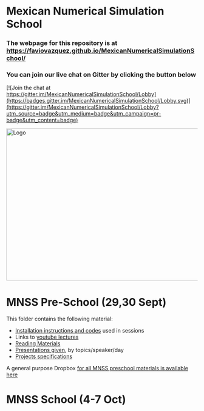 # Mexican Numerical Simulation School

### The webpage for this repository is at https://faviovazquez.github.io/MexicanNumericalSimulationSchool/
### You can join our live chat on Gitter by clicking the button below
[![Join the chat at https://gitter.im/MexicanNumericalSimulationSchool/Lobby](https://badges.gitter.im/MexicanNumericalSimulationSchool/Lobby.svg)](https://gitter.im/MexicanNumericalSimulationSchool/Lobby?utm_source=badge&utm_medium=badge&utm_campaign=pr-badge&utm_content=badge)

<img src="http://iac.edu.mx/mexsimschool/files/2016/08/logo.website.jpg" alt="Logo" height="400" width="650">


# MNSS Pre-School (29,30 Sept)

This folder contains the following material:

 - [Installation instructions and codes](https://github.com/FavioVazquez/MexicanNumericalSimulationSchool/blob/master/Installation_manual.md) used in sessions
 - Links to [youtube lectures](https://www.youtube.com/user/IFUNAM/videos)
 - [Reading Materials](https://github.com/FavioVazquez/MexicanNumericalSimulationSchool/blob/master/preschool/Bibliography.zip)
 - [Presentations given](https://github.com/FavioVazquez/MexicanNumericalSimulationSchool/tree/master/preschool/Presentations), by topics/speaker/day
 - [Projects specifications](https://github.com/FavioVazquez/MexicanNumericalSimulationSchool/tree/master/preschool/Projects)

A general purpose Dropbox [for all MNSS preschool materials is available here](https://www.dropbox.com/sh/wvh6vthsv13jia6/AADpzJX2Sd5NYKBIcOtu4UKQa?dl=0)
 
# MNSS School (4-7 Oct)
 
